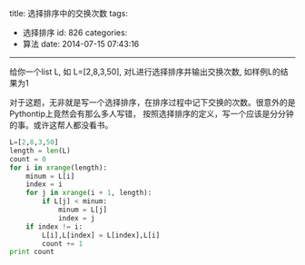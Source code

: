 title: 选择排序中的交换次数
tags:
  - 选择排序
id: 826
categories:
  - 算法
date: 2014-07-15 07:43:16
---

给你一个list L, 如 L=[2,8,3,50], 对L进行选择排序并输出交换次数,
如样例L的结果为1

对于这题，无非就是写一个选择排序，在排序过程中记下交换的次数。很意外的是Pythontip上竟然会有那么多人写错，
按照选择排序的定义，写一个应该是分分钟的事。或许这帮人都没看书。
``` python
L=[2,8,3,50]
length = len(L)
count = 0
for i in xrange(length):
    minum = L[i]
    index = i
    for j in xrange(i + 1, length):
        if L[j] < minum:
            minum = L[j]
            index = j
    if index != i:
        L[i],L[index] = L[index],L[i]
        count += 1
print count
```